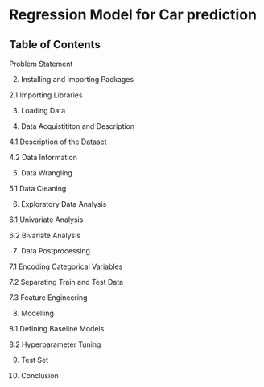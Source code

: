 # Regression Model for Car prediction
## Table of Contents

Problem Statement

2. Installing and Importing Packages

2.1 Importing Libraries
  
3. Loading Data

4. Data Acquistititon and Description

4.1 Description of the Dataset
 
4.2 Data Information

5. Data Wrangling
 
5.1 Data Cleaning

6. Exploratory Data Analysis

6.1 Univariate Analysis

6.2 Bivariate Analysis

7. Data Postprocessing

7.1 Encoding Categorical Variables
 
7.2 Separating Train and Test Data

7.3 Feature Engineering

8. Modelling

8.1 Defining Baseline Models

8.2 Hyperparameter Tuning

9. Test Set

10. Conclusion





